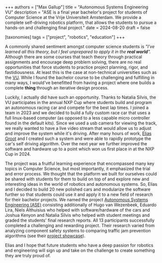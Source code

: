 +++
authors = ["Max Gallup"]
title = "Autonomous Systems Engineering VU"
description = "ASE is a final year bachelor's project for students of Computer Science at the Vrije Universiteit Amsterdam. We provide a complete self-driving robotics platform, that allows the students to pursue a hands-on and challenging final project."
date = 2024-08-20
draft = false

[taxonomies]
tags = ["project", "robotics", "education"]
+++

A commonly shared sentiment amongst computer science students is _"I've learned all this theory, but I feel unprepared to apply it in the __real world__"._ Although there are some courses that teach theory through practical assignments and encourage deep problem solving, there are no real opportunities that force students to practice project planning, rigor, and fastidiousness. At least this is the case at non-technical universities such as the [VU](https://vu.nl). While I found the bachelor course to be challenging and fulfilling in many ways, I would've benefitted from having a project where one builds a complete __thing__ through an iterative design process.

Luckily, I actually did have such an opportunity. Thanks to Natalia Silvis, the VU participates in the annual NXP Cup where students build and program an autonomous racing car and compete for the best lap times. I joined a team in 2023 and we decided to build a fully custom race car that uses a full linux-based computer (as opposed to a less capable micro controller found in the default kits). Since we used a usb camera for viewing the track, we really wanted to have a live video stream that would allow us to adjust and improve the system while it's driving. After many hours of work, [Elias Groot](https://ljz.nl) and I created such a system and were able to rapidly prototype the car's self driving algorithm. Over the next year we further improved the software and hardware up to a point which won us first place in at the NXP Cup in 2024.

The project was a fruitful learning experience that encompassed many key topics in Computer Science, but most importantly, it emphasized the trial and error process. We thought that the platform we built for ourselves could be shared with students for them to build on top of and explore new and interesting ideas in the world of robotics and autonomous systems. So, Elias and I decided to build 20 new polished cars and modularize the software further so that students could use it and apply it to a new field of research for their bachelor projects. We named the project [Autonomous Systems Engineering (ASE)](https://ase.vu.nl) consisting additionally of Hugo van Wezenbeek, Eduardo Lira, Niels Althuisius who helped with software/hardware of the cars and Joshua Kenyon and Natalia Silvis who helped with student meetings and graded the students' final research reports. All 13 participants successfully completed a challenging and rewarding project. Their research varied from analyzing component safety systems to comparing traffic jam prevention algorithms (see their [project showcase](https://ase.vu.nl/docs/project/showcase/2024)).

Elias and I hope that future students who have a deep passion for robotics and engineering will sign up and take on the challenge to create something they are truly proud of.
